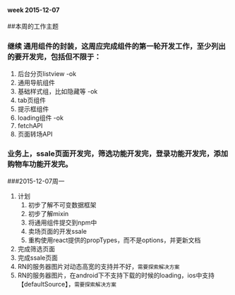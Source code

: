 #### week 2015-12-07

##本周的工作主题
### 继续 通用组件的封装，这周应完成组件的第一轮开发工作，至少列出的要开发完，包括但不限于：
1. 后台分页listview -ok
2. 通用导航组件
3. 基础样式组，比如隐藏等 -ok
4. tab页组件 
5. 提示框组件
6. loading组件 -ok
7. fetchAPI
8. 页面转场API

### 业务上，ssale页面开发完，筛选功能开发完，登录功能开发完，添加购物车功能开发完。


###2015-12-07周一
1. 计划
	1. 初步了解不可变数据框架
	2. 初步了解mixin
	2. 将通用组件提交到npm中
	7. 卖场页面的开发ssale
	1. 重构使用react提供的propTypes，而不是options，并更新文档
1. 完成筛选页面
2. 完成ssale页面
3. RN的服务器图片对动态高宽的支持并不好，`需要探索解决方案`
4. RN的服务器图片，在android下不支持下载的时候的loading，ios中支持【defaultSource】，`需要探索解决方案`



